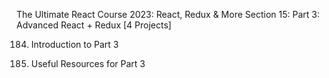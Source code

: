 The Ultimate React Course 2023: React, Redux & More
Section 15: Part 3: Advanced React + Redux [4 Projects]


184. Introduction to Part 3

185. Useful Resources for Part 3